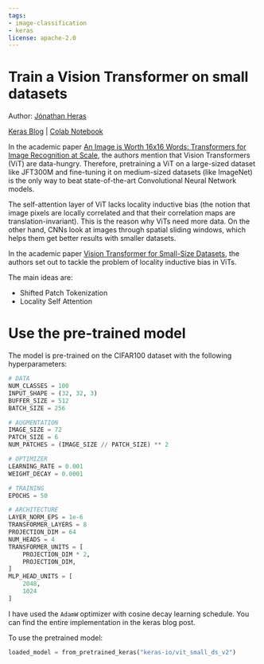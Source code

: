 ```yaml
---
tags:
- image-classification
- keras
license: apache-2.0
---
```

# Train a Vision Transformer on small datasets

Author: [Jónathan Heras](https://twitter.com/_Jonathan_Heras)

[Keras Blog](https://keras.io/examples/vision/vit_small_ds/) | [Colab Notebook](https://colab.research.google.com/github/keras-team/keras-io/blob/master/examples/vision/ipynb/vit_small_ds.ipynb)

In the academic paper [An Image is Worth 16x16 Words: Transformers for Image Recognition at Scale](https://arxiv.org/abs/2010.11929), the authors mention that Vision Transformers (ViT) are data-hungry. Therefore, pretraining a ViT on a large-sized dataset like JFT300M and fine-tuning it on medium-sized datasets (like ImageNet) is the only way to beat state-of-the-art Convolutional Neural Network models.

The self-attention layer of ViT lacks locality inductive bias (the notion that image pixels are locally correlated and that their correlation maps are translation-invariant). This is the reason why ViTs need more data. On the other hand, CNNs look at images through spatial sliding windows, which helps them get better results with smaller datasets.

In the academic paper [Vision Transformer for Small-Size Datasets](https://arxiv.org/abs/2112.13492v1), the authors set out to tackle the problem of locality inductive bias in ViTs.

The main ideas are:

- Shifted Patch Tokenization
- Locality Self Attention

# Use the pre-trained model

The model is pre-trained on the CIFAR100 dataset with the following hyperparameters:
```python
# DATA
NUM_CLASSES = 100
INPUT_SHAPE = (32, 32, 3)
BUFFER_SIZE = 512
BATCH_SIZE = 256

# AUGMENTATION
IMAGE_SIZE = 72
PATCH_SIZE = 6
NUM_PATCHES = (IMAGE_SIZE // PATCH_SIZE) ** 2

# OPTIMIZER
LEARNING_RATE = 0.001
WEIGHT_DECAY = 0.0001

# TRAINING
EPOCHS = 50

# ARCHITECTURE
LAYER_NORM_EPS = 1e-6
TRANSFORMER_LAYERS = 8
PROJECTION_DIM = 64
NUM_HEADS = 4
TRANSFORMER_UNITS = [
    PROJECTION_DIM * 2,
    PROJECTION_DIM,
]
MLP_HEAD_UNITS = [
    2048,
    1024
]
```
I have used the `AdamW` optimizer with cosine decay learning schedule. You can find the entire implementation in the keras blog post.

To use the pretrained model:
```python
loaded_model = from_pretrained_keras("keras-io/vit_small_ds_v2")
```

